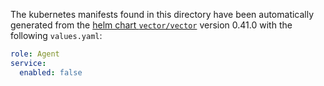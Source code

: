 The kubernetes manifests found in this directory have been automatically generated
from the [helm chart `vector/vector`](https://github.com/vectordotdev/helm-charts/tree/master/charts/vector)
version 0.41.0 with the following `values.yaml`:

```yaml
role: Agent
service:
  enabled: false
```
